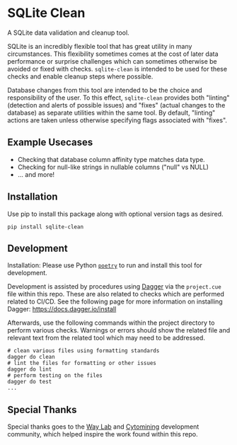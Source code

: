 # SQLite Clean

A SQLite data validation and cleanup tool.

SQLite is an incredibly flexible tool that has great utility in many circumstances. This flexibility sometimes comes at the cost of later data performance or surprise challenges which can sometimes otherwise be avoided or fixed with checks. `sqlite-clean` is intended to be used for these checks and enable cleanup steps where possible.

Database changes from this tool are intended to be the choice and responsibility of the user. To this effect, `sqlite-clean` provides both "linting" (detection and alerts of possible issues) and "fixes" (actual changes to the database) as separate utilities within the same tool. By default, "linting" actions are taken unless otherwise specifying flags associated with "fixes".

## Example Usecases

- Checking that database column affinity type matches data type.
- Checking for null-like strings in nullable columns ("null" vs NULL)
- ... and more!

## Installation

Use pip to install this package along with optional version tags as desired.

```shell
pip install sqlite-clean
```

## Development

Installation: Please use Python [`poetry`](https://python-poetry.org/) to run and install this tool for development.

Development is assisted by procedures using [Dagger](https://dagger.io) via the `project.cue` file within this repo. These are also related to checks which are performed related to CI/CD. See the following page for more information on installing Dagger: <https://docs.dagger.io/install>

Afterwards, use the following commands within the project directory to perform various checks. Warnings or errors should show the related file and relevant text from the related tool which may need to be addressed.

```shell
# clean various files using formatting standards
dagger do clean
# lint the files for formatting or other issues
dagger do lint
# perform testing on the files
dagger do test
...
```

## Special Thanks

Special thanks goes to the [Way Lab](https://www.waysciencelab.com/) and [Cytomining](https://github.com/cytomining) development community, which helped inspire the work found within this repo.

